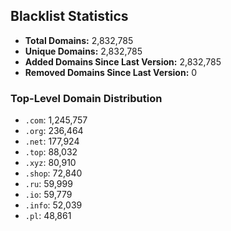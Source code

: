 ## Blacklist Statistics

- **Total Domains:** 2,832,785
- **Unique Domains:** 2,832,785
- **Added Domains Since Last Version:** 2,832,785
- **Removed Domains Since Last Version:** 0

### Top-Level Domain Distribution

-  `.com`: 1,245,757
-  `.org`: 236,464
-  `.net`: 177,924
-  `.top`: 88,032
-  `.xyz`: 80,910
-  `.shop`: 72,840
-  `.ru`: 59,999
-  `.io`: 59,779
-  `.info`: 52,039
-  `.pl`: 48,861
